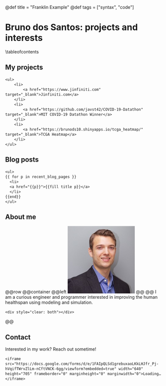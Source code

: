 @def title = "Franklin Example"
@def tags = ["syntax", "code"]


# Bruno dos Santos: projects and interests
\tableofcontents <!-- you can use \toc as well -->

## My projects
~~~
<ul>
    <li>
        <a href="https://www.jinfiniti.com" target="_blank">Jinfiniti.com</a>
    </li>
    <li>
        <a href="https://github.com/javst42/COVID-19-Datathon" target="_blank">MIT COVID-19 Datathon Winner</a>
    </li>
    <li>
        <a href="https://brunods10.shinyapps.io/tcga_heatmap/" target="_blank">TCGA Heatmap</a>
    </li>
</ul>
~~~

## Blog posts
~~~
<ul>
{{ for p in recent_blog_pages }}
  <li>
  <a href="{{p}}">{{fill title p}}</a>
  </li>
{{end}}
</ul>
~~~



## About me
@@row
@@container
@@left ![](/assets/prof_pic_face.jpg) @@
@@
I am a curious engineer and programmer interested in improving the human healthspan using modeling and simulation.
~~~
<div style="clear: both"></div>
~~~
@@


## Contact
Interested in my work? Reach out sometime!

~~~
<iframe src="https://docs.google.com/forms/d/e/1FAIpQLSd1grebuxaoLKkLHJfr_Pj-hVqifTWrvZlLm-nCftVNCK-6gg/viewform?embedded=true" width="640" height="705" frameborder="0" marginheight="0" marginwidth="0">Loading…</iframe>
~~~

